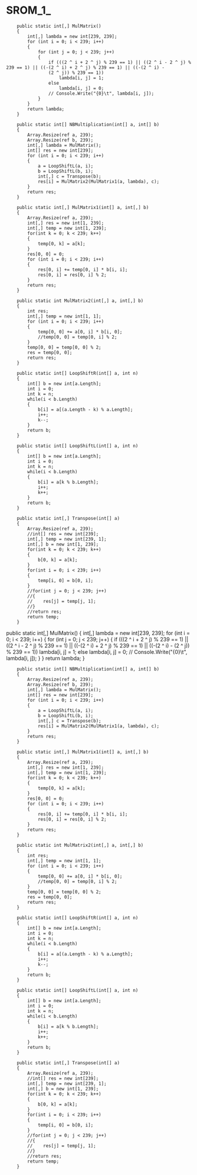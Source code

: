 # SROM_1_


        public static int[,] MulMatrix()
        {
            int[,] lambda = new int[239, 239];
            for (int i = 0; i < 239; i++)
            {
                for (int j = 0; j < 239; j++)
                {
                    if (((2 ^ i + 2 ^ j) % 239 == 1) || ((2 ^ i - 2 ^ j) % 239 == 1) || ((-(2 ^ i) + 2 ^ j) % 239 == 1) || ((-(2 ^ i) -
                    (2 ^ j)) % 239 == 1))
                        lambda[i, j] = 1;
                    else
                        lambda[i, j] = 0;
                    // Console.Write("{0}\t", lambda[i, j]);
                }
            }
            return lambda;
        }

        public static int[] NBMultiplication(int[] a, int[] b)
        {
            Array.Resize(ref a, 239);
            Array.Resize(ref b, 239);
            int[,] lambda = MulMatrix();
            int[] res = new int[239];
            for (int i = 0; i < 239; i++)
            {
                a = LoopShiftL(a, i);
                b = LoopShiftL(b, i);
                int[,] c = Transpose(b);
                res[i] = MulMatrix2(MulMatrix1(a, lambda), c);
            }
            return res;
        }

        public static int[,] MulMatrix1(int[] a, int[,] b)
        {
            Array.Resize(ref a, 239);
            int[,] res = new int[1, 239];
            int[,] temp = new int[1, 239];
            for(int k = 0; k < 239; k++)
            {
                temp[0, k] = a[k];
            }
            res[0, 0] = 0;
            for (int i = 0; i < 239; i++)
            {
                res[0, i] += temp[0, i] * b[i, i];
                res[0, i] = res[0, i] % 2;
            }
            return res;
        }

        public static int MulMatrix2(int[,] a, int[,] b)
        {
            int res;
            int[,] temp = new int[1, 1];
            for (int i = 0; i < 239; i++)
            {
                temp[0, 0] += a[0, i] * b[i, 0];
                //temp[0, 0] = temp[0, i] % 2;
            }
            temp[0, 0] = temp[0, 0] % 2;
            res = temp[0, 0];
            return res;
        }

        public static int[] LoopShiftR(int[] a, int n)
        {
            int[] b = new int[a.Length];
            int i = 0;
            int k = n;
            while(i < b.Length)
            {
                b[i] = a[(a.Length - k) % a.Length];
                i++;
                k--;
            }
            return b;
        }

        public static int[] LoopShiftL(int[] a, int n)
        {
            int[] b = new int[a.Length];
            int i = 0;
            int k = n;
            while(i < b.Length)
            {
                b[i] = a[k % b.Length];
                i++;
                k++;
            }
            return b;
        }

        public static int[,] Transpose(int[] a)
        {
            Array.Resize(ref a, 239);
            //int[] res = new int[239];
            int[,] temp = new int[239, 1];
            int[,] b = new int[1, 239];
            for(int k = 0; k < 239; k++)
            {
                b[0, k] = a[k];
            }
            for(int i = 0; i < 239; i++)
            {
                temp[i, 0] = b[0, i];
            }
            //for(int j = 0; j < 239; j++)
            //{
            //    res[j] = temp[j, 1];
            //}
            //return res;
            return temp;
        }





































public static int[,] MulMatrix()
        {
            int[,] lambda = new int[239, 239];
            for (int i = 0; i < 239; i++)
            {
                for (int j = 0; j < 239; j++)
                {
                    if (((2 ^ i + 2 ^ j) % 239 == 1) || ((2 ^ i - 2 ^ j) % 239 == 1) || ((-(2 ^ i) + 2 ^ j) % 239 == 1) || ((-(2 ^ i) - (2 ^ j)) % 239 == 1))
                        lambda[i, j] = 1;
                    else
                        lambda[i, j] = 0;
                    // Console.Write("{0}\t", lambda[i, j]);
                }
            }
            return lambda;
        }

        public static int[] NBMultiplication(int[] a, int[] b)
        {
            Array.Resize(ref a, 239);
            Array.Resize(ref b, 239);
            int[,] lambda = MulMatrix();
            int[] res = new int[239];
            for (int i = 0; i < 239; i++)
            {
                a = LoopShiftL(a, i);
                b = LoopShiftL(b, i);
                int[,] c = Transpose(b);
                res[i] = MulMatrix2(MulMatrix1(a, lambda), c);
            }
            return res;
        }

        public static int[,] MulMatrix1(int[] a, int[,] b)
        {
            Array.Resize(ref a, 239);
            int[,] res = new int[1, 239];
            int[,] temp = new int[1, 239];
            for(int k = 0; k < 239; k++)
            {
                temp[0, k] = a[k];
            }
            res[0, 0] = 0;
            for (int i = 0; i < 239; i++)
            {
                res[0, i] += temp[0, i] * b[i, i];
                res[0, i] = res[0, i] % 2;
            }
            return res;
        }

        public static int MulMatrix2(int[,] a, int[,] b)
        {
            int res;
            int[,] temp = new int[1, 1];
            for (int i = 0; i < 239; i++)
            {
                temp[0, 0] += a[0, i] * b[i, 0];
                //temp[0, 0] = temp[0, i] % 2;
            }
            temp[0, 0] = temp[0, 0] % 2;
            res = temp[0, 0];
            return res;
        }

        public static int[] LoopShiftR(int[] a, int n)
        {
            int[] b = new int[a.Length];
            int i = 0;
            int k = n;
            while(i < b.Length)
            {
                b[i] = a[(a.Length - k) % a.Length];
                i++;
                k--;
            }
            return b;
        }

        public static int[] LoopShiftL(int[] a, int n)
        {
            int[] b = new int[a.Length];
            int i = 0;
            int k = n;
            while(i < b.Length)
            {
                b[i] = a[k % b.Length];
                i++;
                k++;
            }
            return b;
        }

        public static int[,] Transpose(int[] a)
        {
            Array.Resize(ref a, 239);
            //int[] res = new int[239];
            int[,] temp = new int[239, 1];
            int[,] b = new int[1, 239];
            for(int k = 0; k < 239; k++)
            {
                b[0, k] = a[k];
            }
            for(int i = 0; i < 239; i++)
            {
                temp[i, 0] = b[0, i];
            }
            //for(int j = 0; j < 239; j++)
            //{
            //    res[j] = temp[j, 1];
            //}
            //return res;
            return temp;
        }

